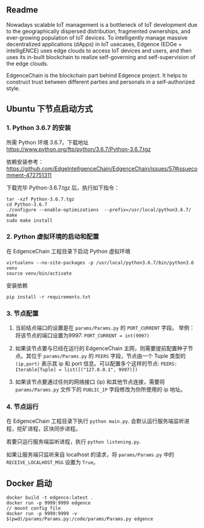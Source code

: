 ## Readme

Nowadays scalable IoT management is a bottleneck of IoT development due to the geographically dispersed distribution, fragmented ownerships, and ever-growing population of IoT devices. To intelligently manage massive decentralized applications (dApps) in IoT usecases, Edgence (EDGe + intelligENCE) uses edge clouds to access IoT devices and users, and then uses its in-built blockchain to realize self-governing and self-supervision of the edge clouds.

EdgenceChain is the blockchain part behind Edgence project. It helps to construct trust between different parties and personals in a self-authorized style.

## Ubuntu 下节点启动方式

### 1. Python 3.6.7 的安装

所需 Python 环境 3.6.7，下载地址 https://www.python.org/ftp/python/3.6.7/Python-3.6.7.tgz 

依赖安装参考：https://github.com/EdgeIntelligenceChain/EdgenceChain/issues/57#issuecomment-472751311

下载完毕 Python-3.6.7.tgz 后，执行如下指令：

```
tar -xzf Python-3.6.7.tgz
cd Python-3.6.7
./configure --enable-optimizations  --prefix=/usr/local/python3.6.7/
make 
sudo make install
```

### 2. Python 虚拟环境的启动和配置

在 EdgenceChain 工程目录下启动 Python 虚拟环境

```
virtualenv --no-site-packages -p /usr/local/python3.6.7/bin/python3.6  venv
source venv/bin/activate
```

安装依赖

```
pip install -r requirements.txt
```

### 3. 节点配置

1. 当前结点端口的设置是在 `params/Params.py` 的 `PORT_CURRENT` 字段。 举例：将该节点的端口设置为9997: `PORT_CURRENT = int(9997)`

2. 如果该节点要与已经在运行的 EdgenceChain 主网，则需要提前配置种子节点。其位于 `params/Params.py` 的 `PEERS` 字段，节点由一个 Tuple 类型的 `(ip,port)` 表示其 ip 和 port 信息。可以配置多个这样的节点: `PEERS: Iterable[Tuple] = list([("127.0.0.1", 9997)])`

3. 如果该节点要通过任何的网络接口 (ip) 和其他节点连接，需要将 `params/Params.py` 文件下的 `PUBLIC_IP` 字段修改为你所使用的 ip 地址。

### 4. 节点运行

在 EdgenceChain 工程目录下执行 `python main.py`. 会默认运行服务端监听进程，挖矿进程，区块同步进程。

若要只运行服务端监听进程，执行 `python listening.py`.

如果让服务端只监听来自 localhost 的请求，将 `params/Params.py` 中的 `RECEIVE_LOCALHOST_MSG` 设置为 `True`。

## Docker 启动

```
docker build -t edgence:latest .
docker run -p 9999:9999 edgence
// mount config file
docker run -p 9999:9999 -v $(pwd)/params/Params.py:/code/params/Params.py edgence
```
